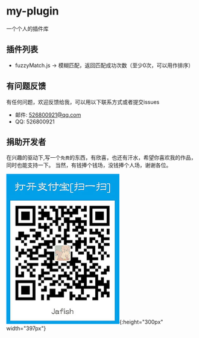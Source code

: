 # my-plugin
一个个人的插件库

## 插件列表
* fuzzyMatch.js -> 模糊匹配，返回匹配成功次数（至少0次，可以用作排序）


## 有问题反馈
有任何问题，欢迎反馈给我，可以用以下联系方式或者提交issues

* 邮件: 526800921@qq.com
* QQ: 526800921

## 捐助开发者
在兴趣的驱动下,写一个`免费`的东西，有欣喜，也还有汗水，希望你喜欢我的作品，同时也能支持一下。
当然，有钱捧个钱场，没钱捧个人场，谢谢各位。

![支付宝二维码](https://github.com/a526800921/my-plugin/blob/master/image/Jafish.jpg){:height="300px" width="397px"}